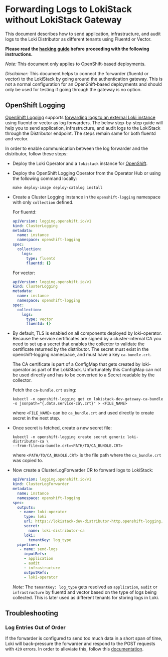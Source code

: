 # Forwarding Logs to LokiStack without LokiStack Gateway

This document describes how to send application, infrastructure, and audit logs to the Loki Distributor as different tenants using Fluentd or Vector.

__Please read the [hacking guide](./hack_loki_operator.md) before proceeding with the following instructions.__

_Note:_ This document only applies to OpenShift-based deployments.

_Disclaimer:_ This document helps to connect the forwarder (fluentd or vector) to the LokiStack by going around the authentication gateway. This is not a normal configuration for an OpenShift-based deployments and should only be used for testing if going through the gateway is no option.

## OpenShift Logging

[OpenShift Logging](https://github.com/openshift/cluster-logging-operator) supports [forwarding logs to an external Loki instance](https://docs.openshift.com/container-platform/4.9/logging/cluster-logging-external.html#cluster-logging-collector-log-forward-loki_cluster-logging-external) using fluentd or vector as log forwarders.
The below step-by-step guide will help you to send application, infrastructure, and audit logs to the LokiStack through the Distributor endpoint.
The steps remain same for both fluentd and vector.

In order to enable communication between the log forwarder and the distributor, follow these steps:

* Deploy the Loki Operator and a `lokistack` instance for [OpenShift](./hack_loki_operator.md#hacking-on-loki-operator-on-openshift).

* Deploy the OpenShift Logging Operator from the Operator Hub or using the following command locally:

    ```console
    make deploy-image deploy-catalog install
    ```
  
* Create a Cluster Logging instance in the `openshift-logging` namespace with only `collection` defined.

    For fluentd:

    ```yaml
    apiVersion: logging.openshift.io/v1
    kind: ClusterLogging
    metadata:
      name: instance
      namespace: openshift-logging
    spec:
      collection:
        logs:
          type: fluentd
          fluentd: {}
    ```

    For vector:

    ```yaml
    apiVersion: logging.openshift.io/v1
    kind: ClusterLogging
    metadata:
      name: instance
      namespace: openshift-logging
    spec:
      collection:
        logs:
          type: vector
          fluentd: {}
    ```

* By default, TLS is enabled on all components deployed by loki-operator. Because the service certificates are signed by a cluster-internal CA you need to set up a secret that enables the collector to validate the certificate returned by the distributor. The secret must exist in the openshift-logging namespace, and must have a key `ca-bundle.crt`.

  The CA certificate is part of a ConfigMap that gets created by loki-operator as part of the LokiStack. Unfortunately this ConfigMap can not be used directly and has to be converted to a Secret readable by the collector.

    Fetch the `ca-bundle.crt` using:

    ```console
    kubectl -n openshift-logging get cm lokistack-dev-gateway-ca-bundle -o jsonpath="{.data.service-ca\.crt}" > <FILE_NAME>
    ```
  
    where `<FILE_NAME>` can be `ca_bundle.crt` and used directly to create secret in the next step.
  
* Once secret is fetched, create a new secret file:

    ```console
    kubectl -n openshift-logging create secret generic loki-distributor-ca \
    --from-file=ca-bundle.crt=<PATH/TO/CA_BUNDLE.CRT>
    ```
    
    where `<PATH/TO/CA_BUNDLE.CRT>` is the file path where the `ca_bundle.crt` was copied to.

* Now create a ClusterLogForwarder CR to forward logs to LokiStack:

  ```yaml
  apiVersion: logging.openshift.io/v1
  kind: ClusterLogForwarder
  metadata:
    name: instance
    namespace: openshift-logging
  spec:
    outputs:
     - name: loki-operator
       type: loki
       url: https://lokistack-dev-distributor-http.openshift-logging.svc:3100
       secret:
         name: loki-distributor-ca
       loki:
         tenantKey: log_type
    pipelines:
     - name: send-logs
       inputRefs:
       - application
       - audit
       - infrastructure
       outputRefs:
       - loki-operator
  ```

  _Note:_ The `tenantKey: log_type` gets resolved as `application`, `audit` or `infrastructure` by fluentd and vector based on the type of logs being collected. This is later used as different tenants for storing logs in Loki.

## Troubleshooting

### Log Entries Out of Order

If the forwarder is configured to send too much data in a short span of time, Loki will back-pressure the forwarder and respond to the POST requests with `429` errors.
In order to alleviate this, follow this [documentation](./forwarding_logs_to_gateway.md#log-entries-out-of-order).
